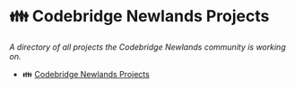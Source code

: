 # 👪 Codebridge Newlands Projects

*A directory of all projects the Codebridge Newlands community is working on.*

* 👪 [Codebridge Newlands Projects](projects/codebridge-newlands-projects.md)
